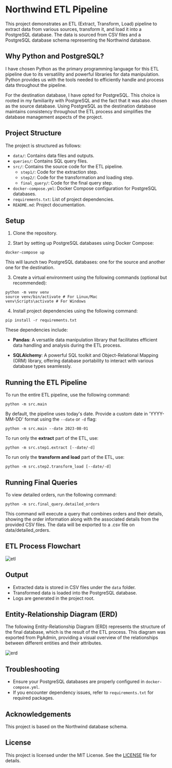 # Northwind ETL Pipeline

This project demonstrates an ETL (Extract, Transform, Load) pipeline to extract data from various sources, transform it, and load it into a PostgreSQL database. The data is sourced from CSV files and a PostgreSQL database schema representing the Northwind database.

## Why Python and PostgreSQL?

I have chosen Python as the primary programming language for this ETL pipeline due to its versatility and powerful libraries for data manipulation. Python provides us with the tools needed to efficiently handle and process data throughout the pipeline.

For the destination database, I have opted for PostgreSQL. This choice is rooted in my familiarity with PostgreSQL and the fact that it was also chosen as the source database. Using PostgreSQL as the destination database maintains consistency throughout the ETL process and simplifies the database management aspects of the project.

## Project Structure

The project is structured as follows:

- `data/`: Contains data files and outputs.
- `queries/`: Contains SQL query files.
- `src/`: Contains the source code for the ETL pipeline.
  - `step1/`: Code for the extraction step.
  - `step2/`: Code for the transformation and loading step.
  - `final_query/`: Code for the final query step.
- `docker-compose.yml`: Docker Compose configuration for PostgreSQL databases.
- `requirements.txt`: List of project dependencies.
- `README.md`: Project documentation.

## Setup

1. Clone the repository.

2. Start by setting up PostgreSQL databases using Docker Compose:

```
docker-compose up
```

This will launch two PostgreSQL databases: one for the source and another one for the destination.

3. Create a virtual environment using the following commands (optional but recommended):

```
python -m venv venv
source venv/bin/activate # For Linux/Mac
venv\Scripts\activate # For Windows
```

4. Install project dependencies using the following command:

```
pip install -r requirements.txt
```

These dependencies include:

- **Pandas**: A versatile data manipulation library that facilitates efficient data handling and analysis during the ETL process.

- **SQLAlchemy**: A powerful SQL toolkit and Object-Relational Mapping (ORM) library, offering database portability to interact with various database types seamlessly.

## Running the ETL Pipeline

To run the entire ETL pipeline, use the following command:

```
python -m src.main
```

By default, the pipeline uses today's date. Provide a custom date in 'YYYY-MM-DD' format using the `--date` or `-d` flag:

```
python -m src.main --date 2023-08-01
```

To run only the **extract** part of the ETL, use:

```
python -m src.step1.extract [--date/-d]
```

To run only the **transform and load** part of the ETL, use:

```
python -m src.step2.transform_load [--date/-d]
```

## Running Final Queries

To view detailed orders, run the following command:

```
python -m src.final_query.detailed_orders
```

This command will execute a query that combines orders and their details, showing the order information along with the associated details from the provided CSV files. The data will be exported to a .csv file on data/detailed_orders.

## ETL Process Flowchart

![etl](https://github.com/josshartmann/de-northwind-indicium/assets/52213416/ea66638f-70c8-40f6-bffa-ad79ee45e1e5)

## Output

- Extracted data is stored in CSV files under the `data` folder.
- Transformed data is loaded into the PostgreSQL database.
- Logs are generated in the project root.

## Entity-Relationship Diagram (ERD)

The following Entity-Relationship Diagram (ERD) represents the structure of the final database, which is the result of the ETL process. This diagram was exported from PgAdmin, providing a visual overview of the relationships between different entities and their attributes.

![erd](https://github.com/josshartmann/de-northwind-indicium/assets/52213416/eab4fdfd-8c1d-4d8b-80b8-8e7372a210f2)

## Troubleshooting

- Ensure your PostgreSQL databases are properly configured in `docker-compose.yml`.
- If you encounter dependency issues, refer to `requirements.txt` for required packages.

## Acknowledgements

This project is based on the Northwind database schema.

## License

This project is licensed under the MIT License. See the [LICENSE](LICENSE) file for details.
